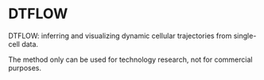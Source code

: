 # DTFLOW

DTFLOW: inferring and visualizing dynamic cellular trajectories from single-cell data.

The method only can be used for technology research, not for commercial purposes.
